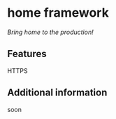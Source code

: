 # home framework
<i>Bring home to the production!</i>

## Features
HTTPS

## Additional information
soon